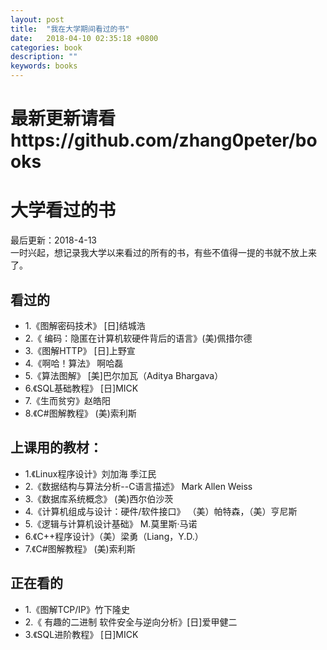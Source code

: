 ```yaml
---
layout: post
title:  "我在大学期间看过的书"
date:   2018-04-10 02:35:18 +0800
categories: book
description: ""
keywords: books
---
```

# 最新更新请看https://github.com/zhang0peter/books
# 大学看过的书
最后更新：2018-4-13  <br/>
一时兴起，想记录我大学以来看过的所有的书，有些不值得一提的书就不放上来了。  <br/>
## 看过的  
*   1.《图解密码技术》 [日]结城浩  <br/>
*   2.《 编码：隐匿在计算机软硬件背后的语言》(美)佩措尔德  <br/>
*   3.《图解HTTP》  [日]上野宣　  <br/>
*   4.《啊哈！算法》   啊哈磊  <br/>
*   5.《算法图解》 [美]巴尔加瓦（Aditya Bhargava）  <br/>
*   6.《SQL基础教程》 [日]MICK  <br/>
*   7.《生而贫穷》赵皓阳  <br/>
*   8.《C#图解教程》 (美)索利斯  <br/>
## 上课用的教材：  
*   1.《Linux程序设计》刘加海 季江民  <br/>
*   2.《数据结构与算法分析--C语言描述》 Mark Allen Weiss  <br/>
*   3.《数据库系统概念》 (美)西尔伯沙茨  <br/>
*   4.《计算机组成与设计：硬件/软件接口》 （美）帕特森，（美）亨尼斯  <br/>
*   5.《逻辑与计算机设计基础》 M.莫里斯·马诺  <br/>
*   6.《C++程序设计》（美）梁勇（Liang，Y.D.）  <br/>
*   7.《C#图解教程》 (美)索利斯  <br/>
## 正在看的  
*   1.《图解TCP/IP》竹下隆史  <br/>
*   2.《 有趣的二进制 软件安全与逆向分析》[日]爱甲健二  <br/>
*   3.《SQL进阶教程》 [日]MICK  <br/>
